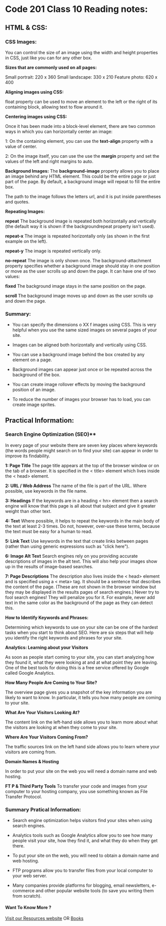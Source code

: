 # Code 201 Class 10 Reading notes:

## HTML & CSS:

### CSS Images:

You can control the size of an
image using the width and
height properties in CSS, just
like you can for any other box.

**Sizes that are commonly used on all pages:**

Small portrait: 220 x 360
Small landscape: 330 x 210
Feature photo: 620 x 400

**Aligning images using CSS:**

float property can be used
to move an element to the left or
the right of its containing block,
allowing text to flow around it.

**Centering images using CSS:**

Once it has been made into a
block-level element, there are
two common ways in which you
can horizontally center an image:

1: On the containing element,
you can use the **text-align**
property with a value of center.

2: On the image itself, you can
use the use the **margin** property
and set the values of the left and
right margins to auto.

**Background Images:**
The **background-image**
property allows you to place
an image behind any HTML
element. This could be the entire
page or just part of the page. By
default, a background image will
repeat to fill the entire box.

The path to the image follows
the letters url, and it is put
inside parentheses and quotes.

**Repeating Images:**

**repeat**
The background image is
repeated both horizontally and
vertically (the default way it
is shown if the backgroundrepeat
property isn't used).

**repeat-x**
The image is repeated
horizontally only (as shown in
the first example on the left).

**repeat-y**
The image is repeated vertically
only.

**no-repeat**
The image is only shown once.
The background-attachment
property specifies whether a
background image should stay in
one position or move as the user
scrolls up and down the page. It
can have one of two values:

**fixed**
The background image stays in
the same position on the page.

**scroll**
The background image moves
up and down as the user scrolls
up and down the page.


### Summary:

- You can specify the dimensions o XX f images using CSS.
This is very helpful when you use the same sized
images on several pages of your site.

- Images can be aligned both horizontally and vertically
using CSS.

- You can use a background image behind the box
created by any element on a page.

- Background images can appear just once or be
repeated across the background of the box.

- You can create image rollover effects by moving the
background position of an image.

- To reduce the number of images your browser has to
load, you can create image sprites.


## Practical Information:

### Search Engine Optimization (SEO)**

In every page of your website there are seven key places where keywords
(the words people might search on to find your site) can appear in order
to improve its findability.

**1: Page Title**
The page title appears at the top
of the browser window or on the
tab of a browser. It is specified in
the < title> element which lives
inside the < head> element.

**2: URL / Web Address**
The name of the file is part of
the URL. Where possible, use
keywords in the file name.

**3: Headings**
If the keywords are in a heading
< hn> element then a search
engine will know that this page is
all about that subject and give it
greater weight than other text.

**4: Text**
Where possible, it helps to
repeat the keywords in the main
body of the text at least 2-3
times. Do not, however, over-use
these terms, because the text
must be easy for a human to
read.

**5: Link Text**
Use keywords in the text that
create links between pages
(rather than using generic
expressions such as "click here").

**6: Image Alt Text**
Search engines rely on you
providing accurate descriptions
of images in the alt text. This
will also help your images show
up in the results of image-based
searches.

**7: Page Descriptions**
The description also lives inside
the < head> element and is
specified using a < meta> tag.
It should be a sentence that
describes the content of the
page. (These are not shown in
the browser window but they
may be displayed in the results
pages of search engines.)
Never try to fool search engines!
They will penalize you for it. For
example, never add text in the
same color as the background of
the page as they can detect this.

**How to Identify Keywords and Phrases:**

Determining which keywords to use on your site can be one of the
hardest tasks when you start to think about SEO. Here are six steps that
will help you identify the right keywords and phrases for your site.

**Analytics: Learning about your Visitors**

As soon as people start coming to your site, you can start analyzing
how they found it, what they were looking at and at what point they are
leaving. One of the best tools for doing this is a free service offered by
Google called Google Analytics.

**How Many People Are Coming to Your Site?**

The overview page gives you a snapshot of the key information you are
likely to want to know. In particular, it tells you how many people are
coming to your site.

**What Are Your Visitors Looking At?**

The content link on the left-hand side allows
you to learn more about what the visitors are
looking at when they come to your site.

**Where Are Your Visitors Coming From?**

The traffic sources link on the left hand side
allows you to learn where your visitors are
coming from.

**Domain Names & Hosting**

In order to put your site on the web you will
need a domain name and web hosting.

**FT P & Third Party Tools**
To transfer your code and images from your
computer to your hosting company, you use
something known as File Transfer Protocol.

### Summary Pratical Information:

- Search engine optimization helps visitors find your
sites when using search engines.

- Analytics tools such as Google Analytics allow you to
see how many people visit your site, how they find it,
and what they do when they get there.

- To put your site on the web, you will need to obtain a
domain name and web hosting.

- FTP programs allow you to transfer files from your
local computer to your web server.

- Many companies provide platforms for blogging, email
newsletters, e-commerce and other popular website
tools (to save you writing them from scratch).


#### Want To Know More ? 

[Visit our Resources website](https://www.w3schools.com)
OR
[Books](https://www.wiley.com/en-us/Web+Design+with+HTML%2C+CSS%2C+JavaScript+and+jQuery+Set-p-9781119038634)